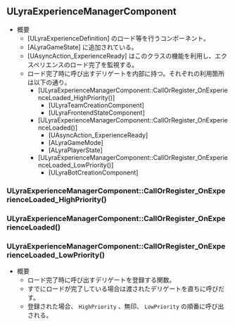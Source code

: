 ## ULyraExperienceManagerComponent

* 概要
	* [ULyraExperienceDefinition] のロード等を行うコンポーネント。
	* [ALyraGameState] に追加されている。
	* [UAsyncAction_ExperienceReady] はこのクラスの機能を利用し、エクスペリエンスのロード完了を監視する。
	* ロード完了時に呼び出すデリゲートを内部に持つ。それぞれの利用箇所は以下の通り。
		* [ULyraExperienceManagerComponent::CallOrRegister_OnExperienceLoaded_HighPriority()]
			* [ULyraTeamCreationComponent]
			* [ULyraFrontendStateComponent]
		* [ULyraExperienceManagerComponent::CallOrRegister_OnExperienceLoaded()]
			* [UAsyncAction_ExperienceReady]
			* [ALyraGameMode]
			* [ALyraPlayerState]
		* [ULyraExperienceManagerComponent::CallOrRegister_OnExperienceLoaded_LowPriority()]
			* [ULyraBotCreationComponent]


### ULyraExperienceManagerComponent::CallOrRegister_OnExperienceLoaded_HighPriority()
### ULyraExperienceManagerComponent::CallOrRegister_OnExperienceLoaded()
### ULyraExperienceManagerComponent::CallOrRegister_OnExperienceLoaded_LowPriority()

* 概要
	* ロード完了時に呼び出すデリゲートを登録する関数。
	* すでにロードが完了している場合は渡されたデリゲートを直ちに呼びだす。
	* 登録された場合、 `HighPriority` 、無印、 `LowPriority` の順番に呼び出される。


